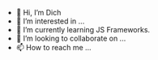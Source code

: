 - 👋 Hi, I’m Dich
- 👀 I’m interested in ...
- 🌱 I’m currently learning JS Frameworks.
- 💞️ I’m looking to collaborate on ...
- 📫 How to reach me ...

<!---
dickdzaii/dickdzaii is a ✨ special ✨ repository because its `README.md` (this file) appears on your GitHub profile.
You can click the Preview link to take a look at your changes.
--->
